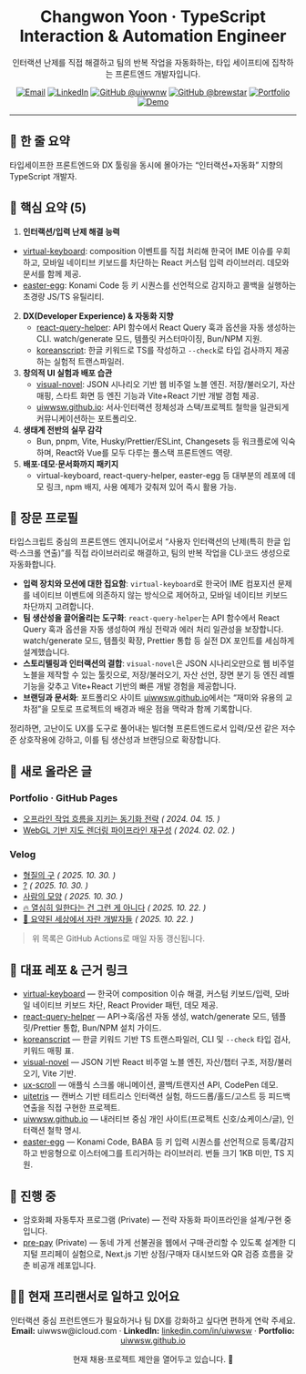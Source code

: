 <h1 align="center">Changwon Yoon · TypeScript Interaction & Automation Engineer</h1>
<p align="center">
  인터랙션 난제를 직접 해결하고 팀의 반복 작업을 자동화하는, 타입 세이프티에 집착하는 프론트엔드 개발자입니다.
</p>

<p align="center">
  <a href="mailto:uiwwsw@icloud.com"><img src="https://img.shields.io/badge/Email-uiwwsw%40icloud.com-blue?style=for-the-badge" alt="Email" /></a>
  <a href="https://linkedin.com/in/uiwwsw"><img src="https://img.shields.io/badge/LinkedIn-uiwwsw-0A66C2?style=for-the-badge&logo=linkedin" alt="LinkedIn" /></a>
  <a href="https://github.com/uiwwnw"><img src="https://img.shields.io/badge/GitHub-uiwwnw-181717?style=for-the-badge&logo=github" alt="GitHub @uiwwnw" /></a>
  <a href="https://github.com/brewstar"><img src="https://img.shields.io/badge/GitHub-brewstar-181717?style=for-the-badge&logo=github" alt="GitHub @brewstar" /></a>
  <a href="https://uiwwsw.github.io/"><img src="https://img.shields.io/badge/Portfolio-uiwwsw.github.io-181717?style=for-the-badge&logo=github" alt="Portfolio" /></a>
  <a href="https://visual-novel-iota.vercel.app/"><img src="https://img.shields.io/badge/Demo-visual--novel--iota.vercel.app-FF6F61?style=for-the-badge&logo=home" alt="Demo" /></a>
</p>

---

## 🧭 한 줄 요약
타입세이프한 프론트엔드와 DX 툴링을 동시에 몰아가는 “인터랙션+자동화” 지향의 TypeScript 개발자.

## 🔑 핵심 요약 (5)
1. **인터랙션/입력 난제 해결 능력**
 - [virtual-keyboard](https://github.com/uiwwsw/virtual-keyboard): composition 이벤트를 직접 처리해 한국어 IME 이슈를 우회하고, 모바일 네이티브 키보드를 차단하는 React 커스텀 입력 라이브러리. 데모와 문서를 함께 제공.
  - [easter-egg](https://github.com/uiwwsw/easter-egg): Konami Code 등 키 시퀀스를 선언적으로 감지하고 콜백을 실행하는 초경량 JS/TS 유틸리티.
2. **DX(Developer Experience) & 자동화 지향**
   - [react-query-helper](https://github.com/uiwwsw/react-query-helper): API 함수에서 React Query 훅과 옵션을 자동 생성하는 CLI. watch/generate 모드, 템플릿 커스터마이징, Bun/NPM 지원.
   - [koreanscript](https://github.com/uiwwsw/koreanscript): 한글 키워드로 TS를 작성하고 `--check`로 타입 검사까지 제공하는 실험적 트랜스파일러.
3. **창의적 UI 실험과 배포 습관**
   - [visual-novel](https://github.com/uiwwsw/visual-novel): JSON 시나리오 기반 웹 비주얼 노블 엔진. 저장/불러오기, 자산 매핑, 스타트 화면 등 엔진 기능과 Vite+React 기반 개발 경험 제공.
   - [uiwwsw.github.io](https://uiwwsw.github.io/): 서사·인터랙션 정체성과 스택/프로젝트 철학을 일관되게 커뮤니케이션하는 포트폴리오.
4. **생태계 전반의 실무 감각**
   - Bun, pnpm, Vite, Husky/Prettier/ESLint, Changesets 등 워크플로에 익숙하며, React와 Vue를 모두 다루는 풀스택 프론트엔드 역량.
5. **배포·데모·문서화까지 패키지**
   - virtual-keyboard, react-query-helper, easter-egg 등 대부분의 레포에 데모 링크, npm 배지, 사용 예제가 갖춰져 있어 즉시 활용 가능.

## 🧵 장문 프로필
타입스크립트 중심의 프론트엔드 엔지니어로서 “사용자 인터랙션의 난제(특히 한글 입력·스크롤 연출)”를 직접 라이브러리로 해결하고, 팀의 반복 작업을 CLI·코드 생성으로 자동화합니다.

- **입력 장치와 모션에 대한 집요함**: `virtual-keyboard`로 한국어 IME 컴포지션 문제를 네이티브 이벤트에 의존하지 않는 방식으로 제어하고, 모바일 네이티브 키보드 차단까지 고려합니다.
- **팀 생산성을 끌어올리는 도구화**: `react-query-helper`는 API 함수에서 React Query 훅과 옵션을 자동 생성하여 캐싱 전략과 에러 처리 일관성을 보장합니다. watch/generate 모드, 템플릿 확장, Prettier 통합 등 실전 DX 포인트를 세심하게 설계했습니다.
- **스토리텔링과 인터랙션의 결합**: `visual-novel`은 JSON 시나리오만으로 웹 비주얼 노블을 제작할 수 있는 툴킷으로, 저장/불러오기, 자산 선언, 장면 분기 등 엔진 레벨 기능을 갖추고 Vite+React 기반의 빠른 개발 경험을 제공합니다.
- **브랜딩과 문서화**: 포트폴리오 사이트 [uiwwsw.github.io](https://uiwwsw.github.io/)에서는 “재미와 유용의 교차점”을 모토로 프로젝트의 배경과 배운 점을 맥락과 함께 기록합니다.

정리하면, 고난이도 UX를 도구로 풀어내는 빌더형 프론트엔드로서 입력/모션 같은 저수준 상호작용에 강하고, 이를 팀 생산성과 브랜딩으로 확장합니다.

## 📰 새로 올라온 글

### Portfolio · GitHub Pages
<!--START_GITHUB_PAGES-->
- [오프라인 작업 흐름을 지키는 동기화 전략](https://uiwwsw.github.io/2024/04/15/offline-workflow-sync.html) _( 2024. 04. 15. )_
- [WebGL 기반 지도 렌더링 파이프라인 재구성](https://uiwwsw.github.io/2024/02/02/map-rendering-pipeline.html) _( 2024. 02. 02. )_
<!--END_GITHUB_PAGES-->

### Velog
<!--START_VELOG-->
- [형질의 구](https://velog.io/@uiwwsw/%ED%98%95%EC%A7%88%EC%9D%98-%EA%B5%AC) _( 2025. 10. 30. )_
- [?](https://velog.io/@uiwwsw/6tj8kknh) _( 2025. 10. 30. )_
- [사람의 모양](https://velog.io/@uiwwsw/%EC%82%AC%EB%9E%8C%EC%9D%98-%EB%AA%A8%EC%96%91) _( 2025. 10. 30. )_
- [🔥 열심히 일한다는 건 그런 게 아니다](https://velog.io/@uiwwsw/%EC%97%B4%EC%8B%AC%ED%9E%88-%EC%9D%BC%ED%95%9C%EB%8B%A4%EB%8A%94-%EA%B1%B4-%EA%B7%B8%EB%9F%B0-%EA%B2%8C-%EC%95%84%EB%8B%88%EB%8B%A4) _( 2025. 10. 22. )_
- [🧠 요약된 세상에서 자란 개발자들](https://velog.io/@uiwwsw/%EC%9A%94%EC%95%BD%EB%90%9C-%EC%84%B8%EC%83%81%EC%97%90%EC%84%9C-%EC%9E%90%EB%9E%80-%EA%B0%9C%EB%B0%9C%EC%9E%90%EB%93%A4) _( 2025. 10. 22. )_
<!--END_VELOG-->

> 위 목록은 GitHub Actions로 매일 자동 갱신됩니다.

## 📌 대표 레포 & 근거 링크
- [virtual-keyboard](https://github.com/uiwwsw/virtual-keyboard) — 한국어 composition 이슈 해결, 커스텀 키보드/입력, 모바일 네이티브 키보드 차단, React Provider 패턴, 데모 제공.
- [react-query-helper](https://github.com/uiwwsw/react-query-helper) — API→훅/옵션 자동 생성, watch/generate 모드, 템플릿/Prettier 통합, Bun/NPM 설치 가이드.
- [koreanscript](https://github.com/uiwwsw/koreanscript) — 한글 키워드 기반 TS 트랜스파일러, CLI 및 `--check` 타입 검사, 키워드 매핑 표.
- [visual-novel](https://github.com/uiwwsw/visual-novel) — JSON 기반 React 비주얼 노블 엔진, 자산/챕터 구조, 저장/불러오기, Vite 기반.
- [ux-scroll](https://github.com/uiwwsw/ux-scroll) — 애플식 스크롤 애니메이션, 콜백/트랜지션 API, CodePen 데모.
- [uitetris](https://github.com/uiwwnw/uitetris) — 캔버스 기반 테트리스 인터랙션 실험, 하드드롭/홀드/고스트 등 피드백 연출을 직접 구현한 프로젝트.
- [uiwwsw.github.io](https://uiwwsw.github.io/) — 내러티브 중심 개인 사이트(프로젝트 신호/쇼케이스/글), 인터랙션 철학 명시.
- [easter-egg](https://github.com/uiwwsw/easter-egg) — Konami Code, BABA 등 키 입력 시퀀스를 선언적으로 등록/감지하고 반응형으로 이스터에그를 트리거하는 라이브러리. 번들 크기 1KB 미만, TS 지원.

## 🚧 진행 중
- 암호화폐 자동투자 프로그램 (Private) — 전략 자동화 파이프라인을 설계/구현 중입니다.
- [pre-pay](https://velog.io/@uiwwsw/%EC%84%A0%EB%B6%88%EA%B6%8C%EC%9D%84-%EB%94%94%EC%A7%80%ED%84%B8%EB%A1%9C-%ED%94%84%EB%A6%AC%ED%8E%98%EC%9D%B4-%EC%8B%A4%ED%97%98%EA%B8%B0) (Private) — 동네 가게 선불권을 웹에서 구매·관리할 수 있도록 설계한 디지털 프리페이 실험으로, Next.js 기반 상점/구매자 대시보드와 QR 검증 흐름을 갖춘 비공개 레포입니다.

## 🧑‍💼 현재 프리랜서로 일하고 있어요
<p align="center">
  인터랙션 중심 프런트엔드가 필요하거나 팀 DX를 강화하고 싶다면 편하게 연락 주세요.<br />
  <strong>Email:</strong> uiwwsw@icloud.com · <strong>LinkedIn:</strong> <a href="https://linkedin.com/in/uiwwsw">linkedin.com/in/uiwwsw</a> · <strong>Portfolio:</strong> <a href="https://uiwwsw.github.io/">uiwwsw.github.io</a>
</p>

<p align="center">현재 채용·프로젝트 제안을 열어두고 있습니다. 🤝</p>
